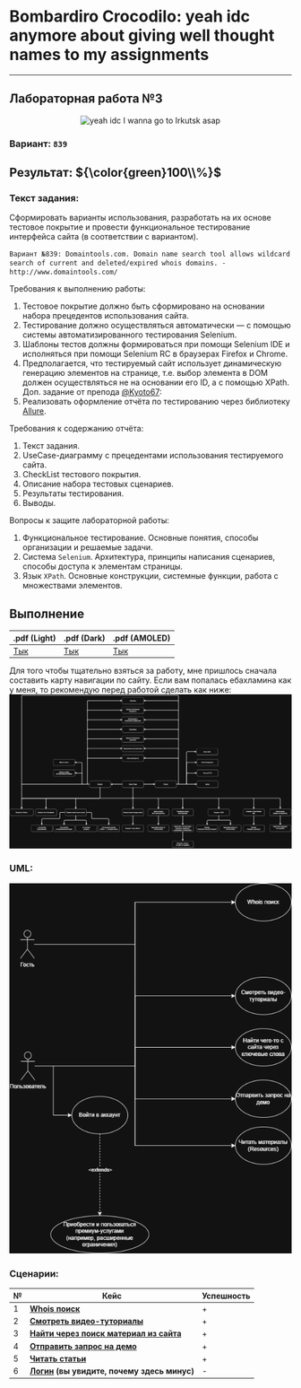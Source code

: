 # Bombardiro Crocodilo: yeah idc anymore about giving well thought names to my assignments

---
## Лабораторная работа №3
<p align="center">
    <img src="https://media2.giphy.com/media/v1.Y2lkPTc5MGI3NjExa3U1b2xlMXpvbDh0bWJ0OWM5d2tuNDUyaTkxdjRhcWo1MGl5dzRueSZlcD12MV9pbnRlcm5hbF9naWZfYnlfaWQmY3Q9Zw/enrJj5p6lJD9WoFegD/giphy.gif" alt="yeah idc I wanna go to Irkutsk asap" />
</p>

### Вариант: `839`

## Результат: ${\color{green}100\\%}$

### Текст задания:
Сформировать варианты использования, разработать на их основе тестовое покрытие и провести функциональное тестирование интерфейса сайта (в соответствии с вариантом).
```
Вариант №839: Domaintools.com. Domain name search tool allows wildcard search of current and deleted/expired whois domains. - http://www.domaintools.com/
```
Требования к выполнению работы:
1. Тестовое покрытие должно быть сформировано на основании набора прецедентов использования сайта.
2. Тестирование должно осуществляться автоматически — с помощью системы автоматизированного тестирования Selenium.
3. Шаблоны тестов должны формироваться при помощи Selenium IDE и исполняться при помощи Selenium RC в браузерах Firefox и Chrome.
4. Предполагается, что тестируемый сайт использует динамическую генерацию элементов на странице, т.е. выбор элемента в DOM должен осуществляться не на основании его ID, а с помощью XPath.\
Доп. задание от препода [@Kyoto67](https://github.com/Kyoto67):
5. Реализовать оформление отчёта по тестированию через библиотеку [Allure](https://allurereport.org/).

Требования к содержанию отчёта:
1. Текст задания. 
2. UseCase-диаграмму с прецедентами использования тестируемого сайта. 
3. CheckList тестового покрытия. 
4. Описание набора тестовых сценариев. 
5. Результаты тестирования. 
6. Выводы.

Вопросы к защите лабораторной работы:
1. Функциональное тестирование. Основные понятия, способы организации и решаемые задачи. 
2. Система `Selenium`. Архитектура, принципы написания сценариев, способы доступа к элементам страницы. 
3. Язык `XPath`. Основные конструкции, системные функции, работа с множествами элементов.

## Выполнение
| .pdf (Light)                           | .pdf (Dark)                                  | .pdf (AMOLED)                                  |
|----------------------------------------|----------------------------------------------|------------------------------------------------|
| [Тык](/docs/reports/ST_Report_III.pdf) | [Тык](/docs/reports/ST_Report_III(dark).pdf) | [Тык](/docs/reports/ST_Report_III(AMOLED).pdf) |

Для того чтобы тщательно взяться за работу, мне пришлось сначала составить карту навигации по сайту. Если вам попалась ебахламина как у меня, то рекомендую перед работой сделать как ниже:
![breakdown](/docs/domaintools.png)

### UML:
![UML](/docs/domaintools-UML.drawio(dark).png)

### Сценарии:
| № | Кейс                                                                                           | Успешность |
|---|------------------------------------------------------------------------------------------------|------------|
| 1 | **[Whois поиск](/src/test/java/ru/itmo/cs/kdot/lab3/WhoisTest.java)**                          | +          |
| 2 | **[Смотреть видео-туториалы](/src/test/java/ru/itmo/cs/kdot/lab3/VideoTutorialTest.java)**     | +          |
| 3 | **[Найти через поиск материал из сайта](/src/test/java/ru/itmo/cs/kdot/lab3/SearchTest.java)** | +          |
| 4 | **[Отправить запрос на демо](/src/test/java/ru/itmo/cs/kdot/lab3/DemoTest.java)**              | +          |
| 5 | **[Читать статьи](/src/test/java/ru/itmo/cs/kdot/lab3/ResourceTest.java)**                     | +          |
| 6 | **[Логин](https://account.domaintools.com/log-in/) (вы увидите, почему здесь минус)**          | -          |
